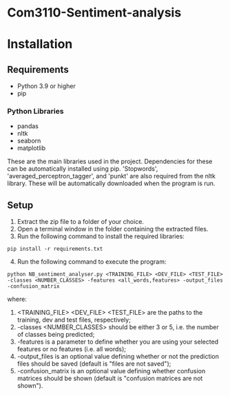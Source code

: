 # Com3110-Sentiment-analysis
# Installation

## Requirements
- Python 3.9 or higher
- pip

### Python Libraries
- pandas
- nltk
- seaborn
- matplotlib

These are the main libraries used in the project. Dependencies for these can be automatically installed using pip. 'Stopwords', 'averaged_perceptron_tagger', and 'punkt' are also required from the nltk library. These will be automatically downloaded when the program is run. 

## Setup
1. Extract the zip file to a folder of your choice.
2. Open a terminal window in the folder containing the extracted files.
3. Run the following command to install the required libraries:
```shell
pip install -r requirements.txt
```
4. Run the following command to execute the program:
```shell
python NB_sentiment_analyser.py <TRAINING_FILE> <DEV_FILE> <TEST_FILE> -classes <NUMBER_CLASSES> -features <all_words,features> -output_files -confusion_matrix
``` 

where:
1. <TRAINING_FILE> <DEV_FILE> <TEST_FILE> are the paths to the training, dev and
test files, respectively;
2. -classes <NUMBER_CLASSES> should be either 3 or 5, i.e. the number of classes being
predicted;
3. -features is a parameter to define whether you are using your selected features or
no features (i.e. all words);
4. -output_files is an optional value defining whether or not the prediction files should
be saved (default is "files are not saved");
5. -confusion_matrix is an optional value defining whether confusion matrices should
be shown (default is "confusion matrices are not shown").

